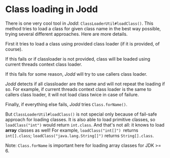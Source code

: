 # Class loading in Jodd

There is one very cool tool in *Jodd*: `ClassLoaderUtil#loadClass()`.
This method tries to load a class for given class name in the best way
possible, trying several different approaches. Here are more details.

First it tries to load a class using provided class loader (if it is
provided, of course).

If this fails or if classloader is not provided, class will be loaded
using current threads context class loader.

If this fails for some reason, *Jodd* will try to use callers class
loader.

*Jodd* detects if all classloader are the same and will not repeat the
loading if so. For example, if current threads context class loader is
the same to callers class loader, it will not load class twice in case
of failure.

Finally, if everything else fails, *Jodd* tries `Class.forName()`.

But `ClassLoaderUtil#loadClass()` is not special only because of
fail-safe approach for loading classes. It is also able to load
primitive classes, so `loadClass("int")` would return `int.class`. And
that's not all: it knows to load **array** classes as well! For
example, `loadClass("int[]") `returns `int[].class`;
`loadClass("java.lang.String[]")` returns `String[].class`.

Note: `Class.forName` is important here for loading array classes for
JDK >= 6.

